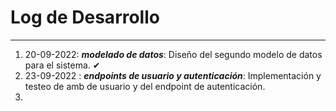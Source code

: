 # Log de Desarrollo
---
1. 20-09-2022: **_modelado de datos_**: Diseño del segundo modelo de datos para el sistema. ✔
2. 23-09-2022 : **_endpoints de usuario y autenticación_**: Implementación y testeo de amb de usuario y del endpoint de autenticación.
3. 